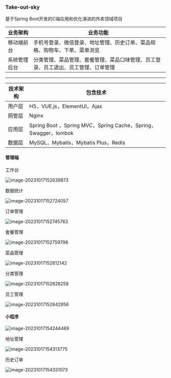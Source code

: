 ### Take-out-sky

基于Spring Boot开发的C端应用和优化演进的外卖领域项目

| 业务架构     | 业务功能                                                     |
| ------------ | ------------------------------------------------------------ |
| 移动端前台   | 手机号登录、微信登录、地址管理、历史订单、菜品规格、购物车、下单、菜单浏览 |
| 系统管理后台 | 分类管理、菜品管理、套餐管理、菜品口味管理、员工登录、员工退出、员工管理、订单管理 |

------

| 技术架构 | 包含技术                                                     |
| -------- | ------------------------------------------------------------ |
| 用户层   | H5，VUE.js，ElementUI，Ajax                                  |
| 网管层   | Nginx                                                        |
| 应用层   | Spring Boot ，Spring MVC，Spring Cache，Spring，Swagger，lombok |
| 数据层   | MySQL，Mybatis，Mybatis Plus，Redis                          |

#### 管理端

工作台

![image-20231017152639873](E:\软件\Typora\images\image-20231017152639873.png)

数据统计

![image-20231017152724057](E:\软件\Typora\images\image-20231017152724057.png)

订单管理

![image-20231017152745763](E:\软件\Typora\images\image-20231017152745763.png)

套餐管理

![image-20231017152759798](E:\软件\Typora\images\image-20231017152759798.png)

菜品管理

![image-20231017152812142](E:\软件\Typora\images\image-20231017152812142.png)

分类管理

![image-20231017152828258](E:\软件\Typora\images\image-20231017152828258.png)

员工管理

![image-20231017152842956](E:\软件\Typora\images\image-20231017152842956.png)

#### 小程序

![image-20231017154244469](E:\软件\Typora\images\image-20231017154244469.png)

地址管理

![image-20231017154313775](E:\软件\Typora\images\image-20231017154313775.png)

历史订单

![image-20231017154331073](E:\软件\Typora\images\image-20231017154331073.png)